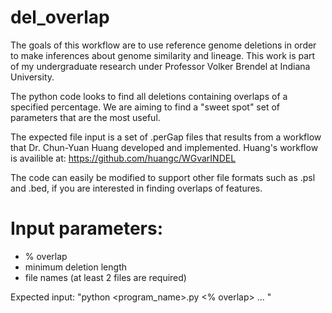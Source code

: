 # del_overlap

The goals of this workflow are to use reference genome deletions in order to make inferences about genome similarity and lineage.
This work is part of my undergraduate research under Professor Volker Brendel at Indiana University.

The python code looks to find all deletions containing overlaps of a specified percentage.
We are aiming to find a "sweet spot" set of parameters that are the most useful. 

The expected file input is a set of .perGap files that results from a workflow that Dr. Chun-Yuan Huang developed and implemented.
Huang's workflow is availible at: https://github.com/huangc/WGvarINDEL

The code can easily be modified to support other file formats such as .psl and .bed, if you are interested in finding overlaps of features. 

# Input parameters:

- % overlap
- minimum deletion length
- file names (at least 2 files are required)

Expected input: "python <program_name>.py <% overlap> <min del length> <fileYB1> <fileYB2> ... <fileYB8>"
